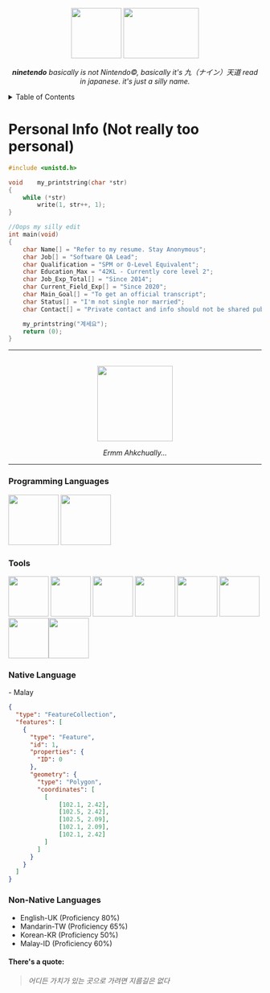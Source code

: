 <br />
<div align="center">
	<img src ="https://github.com/ninetendo59/ninetendo59/assets/127402091/9aa322ce-d0db-49af-b075-0694c11ec014" width="100" height="100"> <img src="https://github.com/ninetendo59/ninetendo59/assets/127402091/d33ad621-aa31-499c-876d-10838958cfe9" width="150" height="100">

	
 _**ninetendo** basically is not Nintendo©, basically it's 九（ナイン）天道 read in japanese. it's just a silly name._

</div>

<details>
  <summary>Table of Contents</summary>
  <ol>
    <li><a href="#personal-info-not-really-too-personal">Personal Info</a></li>
    <li><a href="#programming-languages">Program Language</a></li>
    <li><a href="#tools">Tools</a></li>
    <li><a href="#native-language">What is my native language??</a></li>
    <li><a href="#non-native-languages">Other language that I understand</a></li>
  </ol>
</details>

#  Personal Info (Not really too personal)
```c
#include <unistd.h>

void	my_printstring(char *str)
{
	while (*str)
		write(1, str++, 1);
}

//Oops my silly edit
int	main(void)
{
	char Name[] = "Refer to my resume. Stay Anonymous";
	char Job[] = "Software QA Lead";
	char Qualification = "SPM or O-Level Equivalent";
	char Education_Max = "42KL - Currently core level 2";
	char Job_Exp_Total[] = "Since 2014";
	char Current_Field_Exp[] = "Since 2020";
	char Main_Goal[] = "To get an official transcript";
	char Status[] = "I'm not single nor married";
	char Contact[] = "Private contact and info should not be shared publicly :D";

	my_printstring("계세요");
	return (0);
}
```

---

<br />
<div align="center">
	<img src="https://github.com/ninetendo59/ninetendo59/assets/127402091/23ec0ddf-c84a-43a9-afa6-e208575dd3ac" height="150"> 
	
 _Ermm Ahkchually..._
</div>



---

<h3 align="left">Programming Languages</h3>
<p align="left"> <img src="https://github.com/ninetendo59/ninetendo59/assets/127402091/d5e0eddd-b9b5-4ed9-b4bc-21debb9adce8" height="100"> <img src="https://github.com/ninetendo59/ninetendo59/assets/127402091/d9988fee-4962-40dd-ad15-b5dd1c8e1bca" height="100"></p>

<h3 align="left">Tools</h3>
<p align="left"> <img src="https://github.com/ninetendo59/ninetendo59/assets/127402091/67a841a3-4ec8-41e1-81cf-c05255b13039" height="80"> <img src="https://github.com/ninetendo59/ninetendo59/assets/127402091/a0e9f3c7-dd30-4442-80b9-ad7adad7c4bf" width="80" height="80"> <img src="https://github.com/ninetendo59/ninetendo59/assets/127402091/f6ee2b4d-45fb-4bd6-8db3-6ab5fb816287" height="80"> <img src="https://github.com/ninetendo59/ninetendo59/assets/127402091/a9669d7d-da77-4501-a8ef-f95599d7ab6a" height="80"> <img src="https://github.com/ninetendo59/ninetendo59/assets/127402091/3102ae55-e1b3-46e9-9c90-ebc0cd9c7a65" height="80"> <img src="https://github.com/ninetendo59/ninetendo59/assets/127402091/c97ccaf5-e9dc-445e-a688-78318ed22d2c" height="80"> <img src="https://github.com/ninetendo59/ninetendo59/assets/127402091/9c214dda-2014-4290-bcda-f6b418564652" height="80"><img src="https://github.com/ninetendo59/ninetendo59/assets/127402091/fc310fc7-0565-476e-a9df-80e5a5b41309" height="80"></p>


<h3 align="left">Native Language</h3>
- Malay

```geojson
{
  "type": "FeatureCollection",
  "features": [
    {
      "type": "Feature",
      "id": 1,
      "properties": {
        "ID": 0
      },
      "geometry": {
        "type": "Polygon",
        "coordinates": [
          [
              [102.1, 2.42],
              [102.5, 2.42],
              [102.5, 2.09],
              [102.1, 2.09],
              [102.1, 2.42]
          ]
        ]
      }
    }
  ]
}
```


<h3 align="left">Non-Native Languages</h3>

- English-UK (Proficiency 80%)
- Mandarin-TW (Proficiency 65%)
- Korean-KR (Proficiency 50%)
- Malay-ID (Proficiency 60%)

<h4 align="left">There's a quote:</h4>

> _어디든 가치가 있는 곳으로 가려면 지름길은 없다_
